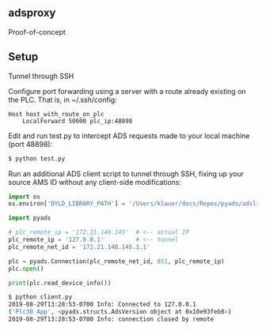 adsproxy
--------


Proof-of-concept


Setup
-----

Tunnel through SSH

Configure port forwarding using a server with a route already existing on the
PLC. That is, in ~/.ssh/config:

```
Host host_with_route_on_plc
    LocalForward 50000 plc_ip:48898
```

Edit and run test.py to intercept ADS requests made to your local machine (port
48898):

```sh
$ python test.py
```

Run an additional ADS client script to tunnel through SSH, fixing up your source
AMS ID without any client-side modifications:

```python
import os
os.environ['DYLD_LIBRARY_PATH'] = '/Users/klauer/docs/Repos/pyads/adslib'

import pyads

# plc_remote_ip = '172.21.148.145'  # <-- actual IP
plc_remote_ip = '127.0.0.1'         # <-- tunnel
plc_remote_net_id = '172.21.148.145.1.1'

plc = pyads.Connection(plc_remote_net_id, 851, plc_remote_ip)
plc.open()

print(plc.read_device_info())
```

```sh
$ python client.py
2019-08-29T13:28:53-0700 Info: Connected to 127.0.0.1
('Plc30 App', <pyads.structs.AdsVersion object at 0x10e93feb8>)
2019-08-29T13:28:53-0700 Info: connection closed by remote
```
